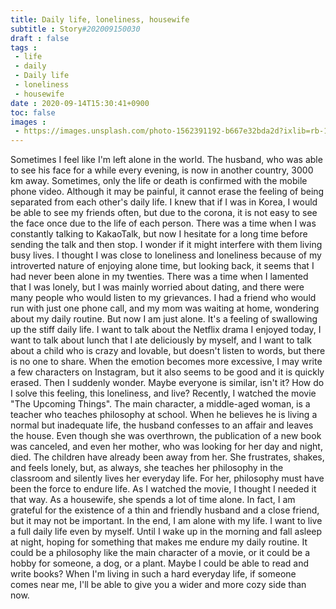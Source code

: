 ```yaml
---
title: Daily life, loneliness, housewife
subtitle : Story#202009150030
draft : false
tags :
 - life
 - daily
 - Daily life
 - loneliness
 - housewife
date : 2020-09-14T15:30:41+0900
toc: false
images : 
 - https://images.unsplash.com/photo-1562391192-b667e32bda2d?ixlib=rb-1.2.1&q=80&fm=jpg&crop=entropy&cs=tinysrgb&w=1080&fit=max&ixid=eyJhcHBfaWQiOjE1NTU0OX0
---
```


Sometimes I feel like I'm left alone in the world. The husband, who was able to see his face for a while every evening, is now in another country, 3000 km away. Sometimes, only the life or death is confirmed with the mobile phone video. Although it may be painful, it cannot erase the feeling of being separated from each other's daily life. I knew that if I was in Korea, I would be able to see my friends often, but due to the corona, it is not easy to see the face once due to the life of each person. There was a time when I was constantly talking to KakaoTalk, but now I hesitate for a long time before sending the talk and then stop. I wonder if it might interfere with them living busy lives. I thought I was close to loneliness and loneliness because of my introverted nature of enjoying alone time, but looking back, it seems that I had never been alone in my twenties. There was a time when I lamented that I was lonely, but I was mainly worried about dating, and there were many people who would listen to my grievances. I had a friend who would run with just one phone call, and my mom was waiting at home, wondering about my daily routine. But now I am just alone. It's a feeling of swallowing up the stiff daily life. I want to talk about the Netflix drama I enjoyed today, I want to talk about lunch that I ate deliciously by myself, and I want to talk about a child who is crazy and lovable, but doesn't listen to words, but there is no one to share. When the emotion becomes more excessive, I may write a few characters on Instagram, but it also seems to be good and it is quickly erased. Then I suddenly wonder. Maybe everyone is similar, isn't it? How do I solve this feeling, this loneliness, and live? Recently, I watched the movie "The Upcoming Things". The main character, a middle-aged woman, is a teacher who teaches philosophy at school. When he believes he is living a normal but inadequate life, the husband confesses to an affair and leaves the house. Even though she was overthrown, the publication of a new book was canceled, and even her mother, who was looking for her day and night, died. The children have already been away from her. She frustrates, shakes, and feels lonely, but, as always, she teaches her philosophy in the classroom and silently lives her everyday life. For her, philosophy must have been the force to endure life. As I watched the movie, I thought I needed it that way. As a housewife, she spends a lot of time alone. In fact, I am grateful for the existence of a thin and friendly husband and a close friend, but it may not be important. In the end, I am alone with my life. I want to live a full daily life even by myself. Until I wake up in the morning and fall asleep at night, hoping for something that makes me endure my daily routine. It could be a philosophy like the main character of a movie, or it could be a hobby for someone, a dog, or a plant. Maybe I could be able to read and write books? When I'm living in such a hard everyday life, if someone comes near me, I'll be able to give you a wider and more cozy side than now.  

